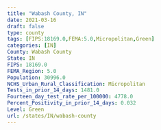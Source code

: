 ```yaml
---
title: "Wabash County, IN"
date: 2021-03-16
draft: false
type: county
tags: [FIPS:18169.0,FEMA:5.0,Micropolitan,Green]
categories: [IN]
County: Wabash County
State: IN
FIPS: 18169.0
FEMA_Region: 5.0
Population: 30996.0
NCHS_Urban_Rural_Classification: Micropolitan
Tests_in_prior_14_days: 1481.0
Fourteen_day_test_rate_per_100000: 4778.0
Percent_Positivity_in_prior_14_days: 0.032
Level: Green
url: /states/IN/wabash-county
---
```



